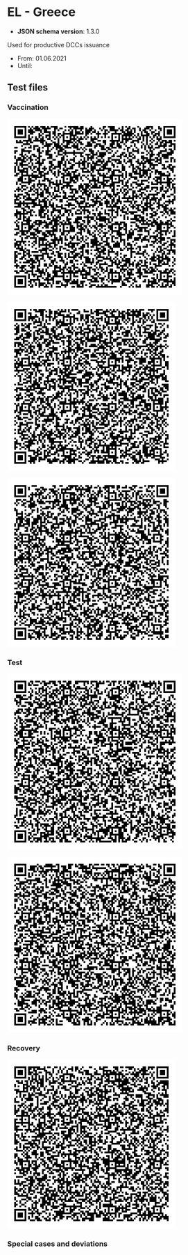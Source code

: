 # EL - Greece

* **JSON schema version**: 1.3.0

Used for productive DCCs issuance
* From: 01.06.2021
* Until:

## Test files

### Vaccination

![VAC Pfizer](VAC.png)

![VAC Moderna](qr_dcc_vaccine_moderna_acceptance_v1.3_2021-07-20.png)

![VAC Janssen](qr_dcc_vaccine_janssen_acceptance_v1.3_2021-07-20.png)

### Test

![TEST PCR](qr_dcc_test_PCR_acceptance_v1.3_2021-07-20.png)

![TEST RAT](qr_dcc_test_rapid_acceptance_v1.3_2021-07-20.png)

### Recovery

![REC](qr_dcc_vaccine_recovery_acceptance_v1.3_2021-07-20.png)

### Special cases and deviations
